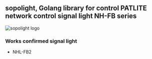 ## sopolight, Golang library for control PATLITE network control signal light NH-FB series 
![sopolight logo](https://github.com/user-attachments/assets/b1772545-e8bc-4d60-86bf-87203fc9ba81)

### Works confirmed signal light
- NHL-FB2
